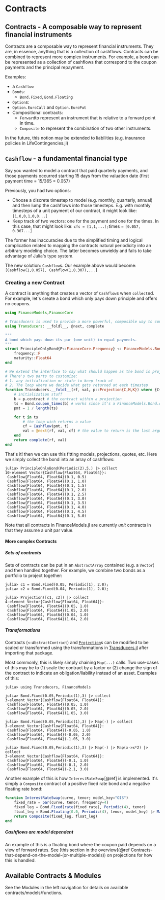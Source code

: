 # Contracts

## **Contracts** - A composable way to represent financial instruments

Contracts are a composable way to represent financial instruments. They are, in essence, anything that is a collection of cashflows. Contracts can be combined to represent more complex instruments. For example, a bond can be represented as a collection of cashflows that correspond to the coupon payments and the principal repayment.

Examples:

- a `Cashflow`
- `Bond`s:
  - `Bond.Fixed`, `Bond.Floating`
- `Option`s:
- `Option.EuroCall` and `Option.EuroPut`
- Compositional contracts:
  - `Forward`to represent an instrument that is relative to a forward point in time.
  - `Composite` to represent the combination of two other instruments.  

In the future, this notion may be extended to liabilities (e.g. insurance policies in LifeContingencies.jl)

## `Cashflow` - a fundamental financial type

Say you wanted to model a contract that paid quarterly payments, and those payments occurred starting 15 days from the valuation date (first payment time = 15/365 = 0.057)

Previously, you had two options:

- Choose a discrete timestep to model (e.g. monthly, quarterly, annual) and then lump the cashflows into those timesteps. E.g. with monthly timesteps  of a unit payment of our contract, it might look like: `[1,0,0,1,0,0...]`
- Keep track of two vectors: one for the payment and one for the times. In this case, that might look like: `cfs = [1,1,...];`times = `[0.057, 0.307...]`

The former has inaccuracies due to the simplified timing and logical complication related to mapping the contracts natural periodicity into an arbitrary modeling choice. The latter becomes unwieldy and fails to take advantage of Julia's type system.

The new solution: `Cashflow`s. Our example above would become: `[Cashflow(1,0.057), Cashflow(1,0.307),...]`

### Creating a new Contract

A contract is anything that creates a vector of `Cashflow`s when `collect`ed. For example, let's create a bond which only pays down principle and offers no coupons.

```julia
using FinanceModels,FinanceCore

# Transducers is used to provide a more powerful, composible way to construct collections than the basic iteration interface
using Transducers: __foldl__, @next, complete

"""
A bond which pays down its par (one unit) in equal payments. 
"""
struct PrincipleOnlyBond{F<:FinanceCore.Frequency} <: FinanceModels.Bond.AbstractBond
    frequency::F
    maturity::Float64
end

# We extend the interface to say what should happen as the bond is projected
# There's two parts to customize:
# 1. any initialization or state to keep track of
# 2. The loop where we decide what gets returned at each timestep
function Transducers.__foldl__(rf, val, p::Projection{C,M,K}) where {C<:PrincipleOnlyBond,M,K}
    # initialization stuff
    b = p.contract # the contract within a projection
    ts = Bond.coupon_times(b) # works since it's a FinanceModels.Bond.AbstractBond with a frequency and maturity
    pmt = 1 / length(ts)

    for t in ts
        # the loop wich returns a value
        cf = Cashflow(pmt, t)
        val = @next(rf, val, cf) # the value to return is the last argument
    end
    return complete(rf, val)
end
```

That's it! then we can use this fitting models, projections, quotes, etc. Here we simply collect the bond into an array of cashflows:

```julia-repl
julia> PrincipleOnlyBond(Periodic(2),5.) |> collect
10-element Vector{Cashflow{Float64, Float64}}:
 Cashflow{Float64, Float64}(0.1, 0.5)
 Cashflow{Float64, Float64}(0.1, 1.0)
 Cashflow{Float64, Float64}(0.1, 1.5)
 Cashflow{Float64, Float64}(0.1, 2.0)
 Cashflow{Float64, Float64}(0.1, 2.5)
 Cashflow{Float64, Float64}(0.1, 3.0)
 Cashflow{Float64, Float64}(0.1, 3.5)
 Cashflow{Float64, Float64}(0.1, 4.0)
 Cashflow{Float64, Float64}(0.1, 4.5)
 Cashflow{Float64, Float64}(0.1, 5.0)
```

Note that all contracts in FinanceModels.jl are currently *unit* contracts in that they assume a unit par value.

#### More complex Contracts

##### Sets of contracts

Sets of contracts can be put in an `AbstractArray` contained (e.g. a `Vector`) and then handled together. For example, we combine two bonds as a portfolio to project together:

```julia-repl
julia> c1 = Bond.Fixed(0.05, Periodic(1), 2.0);
julia> c2 = Bond.Fixed(0.04, Periodic(1), 2.0);

julia> Projection([c1, c2]) |> collect
4-element Vector{Cashflow{Float64, Float64}}:
 Cashflow{Float64, Float64}(0.05, 1.0)
 Cashflow{Float64, Float64}(1.05, 2.0)
 Cashflow{Float64, Float64}(0.04, 1.0)
 Cashflow{Float64, Float64}(1.04, 2.0)
```

##### Transformations

Contracts (`<:AbstractContract`) and [`Projection`](@ref)s can be modified to be scaled or transformed using the transformations in [Transducers.jl](https://juliafolds2.github.io/Transducers.jl/stable/#List-of-transducers) after importing that package.

Most commonly, this is likely simply chaining `Map(...)` calls. Two use-cases of this may be to (1) scale the contract by a factor or (2) change the sign of the contract to indicate an obligation/liability instead of an asset. Examples of this:

```julia-repl
julia> using Transducers, FinanceModels

julia> Bond.Fixed(0.05,Periodic(1),3) |> collect
3-element Vector{Cashflow{Float64, Float64}}:
 Cashflow{Float64, Float64}(0.05, 1.0)
 Cashflow{Float64, Float64}(0.05, 2.0)
 Cashflow{Float64, Float64}(1.05, 3.0)

julia> Bond.Fixed(0.05,Periodic(1),3) |> Map(-) |> collect
3-element Vector{Cashflow{Float64, Float64}}:
 Cashflow{Float64, Float64}(-0.05, 1.0)
 Cashflow{Float64, Float64}(-0.05, 2.0)
 Cashflow{Float64, Float64}(-1.05, 3.0)

julia> Bond.Fixed(0.05,Periodic(1),3) |> Map(-) |> Map(x->x*2) |> collect
3-element Vector{Cashflow{Float64, Float64}}:
 Cashflow{Float64, Float64}(-0.1, 1.0)
 Cashflow{Float64, Float64}(-0.1, 2.0)
 Cashflow{Float64, Float64}(-2.1, 3.0)
```

Another example of this is how `InterestRateSwap`[@ref] is implemented. It's simply a `Composite` contract of a positive fixed rate bond and a negative floating rate bond:

```julia
function InterestRateSwap(curve, tenor; model_key="OIS")
    fixed_rate = par(curve, tenor; frequency=4)
    fixed_leg = Bond.Fixed(rate(fixed_rate), Periodic(4), tenor)
    float_leg = Bond.Floating(0.0, Periodic(4), tenor, model_key) |> Map(-)
    return Composite(fixed_leg, float_leg)
end
```

##### Cashflows are model dependent

An example of this is a floating bond where the coupon paid depends on a view of forward rates. See [this section in the overview](@ref Contracts-that-depend-on-the-model-(or-multiple-models)) on projections for how this is handled.

## Available Contracts & Modules

See the Modules in the left navigation for details on available contracts/models/functions.
